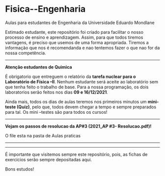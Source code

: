 # Fisica--Engenharia
Aulas para estudantes de Engenharia da Universidade Eduardo Mondlane

Estimado estudante, este repositório foi criado para facilitar o nosso processo de ensino e aprendizagem. Assim, para que todos tiremos vantagens, é preciso que usemos  de uma forma apropriada. Tiremos a informação que nos é recomendanda e nao tentemos fazer o que nao for da nossa competência.

---------------------------------------------------------------------------------------------------------------------------------------------------

**Atenção estudantes de Quimica**

É obrigatorio que entreguem o relatório da **tarefa nuclear para o Laboratório de Física –II**. Nenhum estudante será aceite ao laboratório sem que tenha feito o trabalho de base.
Para a nossa programação, os dois laboratorios serão feitos nos dias **09 e 16/12/2021**.

Ainda mais, todos os dias de aulas teremos nos primeiros minutos um **mini-teste (Quiz)**, pelo que, todos devem chegar a tempo e sempre preparados para tal. Os mini –testes são para todos os cursos!

--------------------------------------------------------------------------------------------------------------------------------------------

**Vejam os passos de resolucao da AP#3 (2021_AP #3- Resolucao.pdf)!**

O file esta na pasta de Aulas praticas


----------------------------------------------------------------------------------------------------------------------------------------------------








----------------------------------------------------------------------------------------------------------------------------------------------------------------------------
É importante que visitemos sempre este repositório, pois,  as fichas de exercícios serão sempre depositadas aqui.


Bons estudos!
